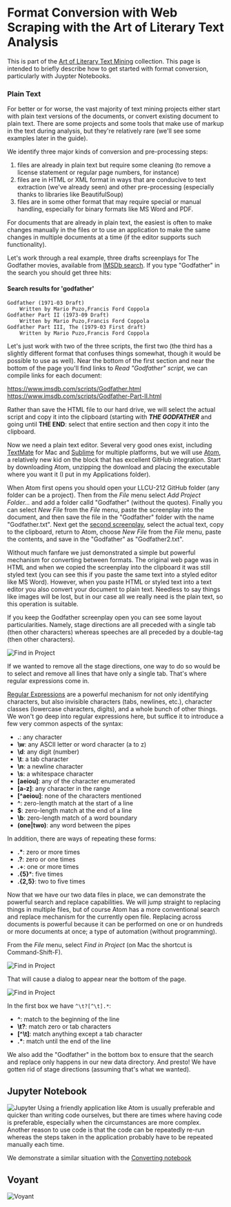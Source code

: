 # Format Conversion with Web Scraping with the Art of Literary Text Analysis

This is part of the [Art of Literary Text Mining](../) collection. This page is intended to briefly describe how to get started with format conversion, particularly with Juypter Notebooks.

### Plain Text

For better or for worse, the vast majority of text mining projects either start with plain text versions of the documents, or convert existing document to plain text. There are some projects and some tools that make use of markup in the text during analysis, but they're relatively rare (we'll see some examples later in the guide).

We identify three major kinds of conversion and pre-processing steps:

1. files are already in plain text but require some cleaning (to remove a license statement or regular page numbers, for instance)
1. files are in HTML or XML format in ways that are conducive to text extraction (we've already seen) and other pre-processing (especially thanks to libraries like BeautifulSoup)
1. files are in some other format that may require special or manual handling, especially for binary formats like MS Word and PDF.

For documents that are already in plain text, the easiest is often to make changes manually in the files or to use an application to make the same changes in multiple documents at a time (if the editor supports such functionality).

Let's work through a real example, three drafts screenplays for The Godfather movies, available from [IMSDb search](https://www.imsdb.com/search.php). If you type "Godfather" in the search you should get three hits:

#### Search results for 'godfather'

	Godfather (1971-03 Draft)
		Written by Mario Puzo,Francis Ford Coppola
	Godfather Part II (1973-09 Draft)
		Written by Mario Puzo,Francis Ford Coppola
	Godfather Part III, The (1979-03 First draft)
		Written by Mario Puzo,Francis Ford Coppola

Let's just work with two of the three scripts, the first two (the third has a slightly different format that confuses things somewhat, though it would be possible to use as well). Near the bottom of the first section and near the bottom of the page you'll find links to _Read "Godfather" script_, we can compile links for each document:

https://www.imsdb.com/scripts/Godfather.html
https://www.imsdb.com/scripts/Godfather-Part-II.html

Rather than save the HTML file to our hard drive, we will select the actual script and copy it into the clipboard (starting with **_THE GODFATHER_** and going until **THE END**: select that entire section and then copy it into the clipboard.

Now we need a plain text editor. Several very good ones exist, including [TextMate](https://macromates.com) for Mac and [Sublime](https://www.sublimetext.com) for multiple platforms, but we will use [Atom](https://atom.io), a relatively new kid on the block that has excellent GitHub integration. Start by downloading Atom, unzipping the download and placing the executable where you want it (I put in my Applications folder).

When Atom first opens you should open your LLCU-212 GitHub folder (any folder can be a project). Then from the _File_ menu select _Add Project Folder…_ and add a folder calld "Godfather" (without the quotes). Finally you can select _New File_ from the _File_ menu, paste the screenplay into the document, and then save the file in the "Godfather" folder with the name "Godfather.txt". Next get the [second screenplay](https://www.imsdb.com/scripts/Godfather-Part-II.html), select the actual text, copy to the clipboard, return to Atom, choose _New File_ from the _File_ menu, paste the contents, and save in the "Godfather" as "Godfather2.txt".

Without much fanfare we just demonstrated a simple but powerful mechanism for converting between formats. The original web page was in HTML and when we copied the screenplay into the clipboard it was still styled text (you can see this if you paste the same text into a styled editor like MS Word). However, when you paste HTML or styled text into a text editor you also convert your document to plain text. Needless to say things like images will be lost, but in our case all we really need is the plain text, so this operation is suitable.

If you keep the Godfather screenplay open you can see some layout particularities. Namely, stage directions are all preceded with a single tab (then other characters) whereas speeches are all preceded by a double-tag (then other characters).

<img src="indents.png" alt="Find in Project" style="max-width: 550px;" />

If we wanted to remove all the stage directions, one way to do so would be to select and remove all lines that have only a single tab. That's where regular expressions come in.

[Regular Expressions](https://en.wikipedia.org/wiki/Regular_expression) are a powerful mechanism for not only identifying characters, but also invisible characters (tabs, newlines, etc.), character classes (lowercase characters, digits), and a whole bunch of other things. We won't go deep into regular expressions here, but suffice it to introduce a few very common aspects of the syntax:

* **.**: any character
* **\w**: any ASCII letter or word character (a to z)
* **\d**: any digit (number)
* **\t**: a tab character
* **\n**: a newline character
* **\s**: a whitespace character
* **[aeiou]**: any of the character enumerated
* **[a-z]**: any character in the range
* **[^aeiou]**: none of the characters mentioned
* **^**: zero-length match at the start of a line
* **$**: zero-length match at the end of a line
* **\b**: zero-length match of a word boundary
* **(one|two)**: any word between the pipes

In addition, there are ways of repeating these forms:

* **.\***: zero or more times
* **.?**: zero or one times
* **.+**: one or more times
* **.{5}***: five times
* **.{2,5}**: two to five times

Now that we have our two data files in place, we can demonstrate the powerful search and replace capabilities. We will jump straight to replacing things in multiple files, but of course Atom has a more conventional search and replace mechanism for the currently open file. Replacing across documents is powerful because it can be performed on one or on hundreds or more documents at once; a type of automation (without programming).

From the _File_ menu, select _Find in Project_ (on Mac the shortcut is Command-Shift-F).

<img src="find-in-project.png" alt="Find in Project" style="max-width: 550px;" />

That will cause a dialog to appear near the bottom of the page.

<img src="replace.png" alt="Find in Project" style="max-width: 475px;" />

In the first box we have `^\t?[^\t].*`:

* **^**: match to the beginning of the line
* **\t?**: match zero or tab characters
* **[^\t]**: match anything except a tab character
* **.\***: match until the end of the line

We also add the "Godfather" in the bottom box to ensure that the search and replace only happens in our new data directory. And presto! We have gotten rid of stage directions (assuming that's what we wanted).

## Jupyter Notebook

![Jupyter](../images/jupyter48.png) Using a friendly application like Atom is usually preferable and quicker than writing code ourselves, but there are times where having code is preferable, especially when the circumstances are more complex. Another reason to use code is that the code can be repeatedly re-run whereas the steps taken in the application probably have to be repeated manually each time.

We demonstrate a similar situation with the [Converting notebook]()
## Voyant

![Voyant](../images/voyant48.png)
